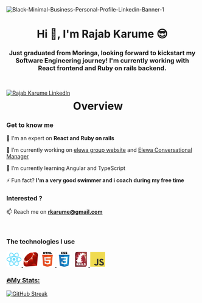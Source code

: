 
<!--
**RajabKarume/RajabKarume** is a ✨ _special_ ✨ repository because its `README.md` (this file) appears on your GitHub profile.

Here are some ideas to get you started:

- 🔭 I’m currently working on ...
- 🌱 I’m currently learning ...
- 👯 I’m looking to collaborate on ...
- 🤔 I’m looking for help with ...
- 💬 Ask me about ...
- 📫 How to reach me: ...
- 😄 Pronouns: ...
- ⚡ Fun fact: ...
-->

<img src="https://i.ibb.co/zbNPDFK/Black-Minimal-Business-Personal-Profile-Linkedin-Banner-1.png" alt="Black-Minimal-Business-Personal-Profile-Linkedin-Banner-1" border="0">

<h1 align="center">Hi 👋, I'm Rajab Karume 😎</h1>

<h3 align="center">Just graduated from Moringa, looking forward to kickstart my Software Engineering journey! I'm currently working with React frontend and Ruby on rails backend.</h3>

<br/>



<!-- SOCIALS. TODO: SWAP OUT YOUR URL AND NAME. -->
<p align="left" style="float: left;"> 
  <!-- LinkedIn -->
  <a href="https://www.linkedin.com/public-profile/settings?lipi=urn%3Ali%3Apage%3Ad_flagship3_profile_self_edit_contact-info%3BwDQ8y6%2BwSxS9C5zpVbO6eA%3D%3D" target="blank"><img src="https://img.shields.io/badge/LinkedIn-0077B5?style=for-the-badge&logo=linkedin&logoColor=white" alt="Rajab Karume LinkedIn" /></a> 
  <span>&nbsp;</span>


  <br />


  <h1>Overview</h1>

### Get to know me

💬 I'm an expert on **React and Ruby on rails**

🔭 I’m currently working on <a href="https://github.com/italanta/elewa-group.git" arget="_blank" rel="noreferrer">elewa group website</a> and <a href="https://github.com/italanta/elewa" arget="_blank" rel="noreferrer">Elewa Conversational Manager</a>

🌱 I’m currently learning Angular and TypeScript



<!-- 📄 Know about my experiences [through my CV](about/resume.md) -->


⚡ Fun fact? **I'm a very good swimmer and i coach during my free time**

### Interested ?

📫 Reach me on **rkarume@gmail.com**

<br />

### The technologies I use

<p style="margin-top:10px"> <a href="https://reactjs.org/" target="_blank" rel="noreferrer"> <img src="https://raw.githubusercontent.com/devicons/devicon/1119b9f84c0290e0f0b38982099a2bd027a48bf1/icons/react/react-original.svg" alt="react" width="40" height="40"/> </a><a href="https://www.ruby-lang.org/en/" target="_blank" rel="noreferrer"> <img src="https://raw.githubusercontent.com/devicons/devicon/1119b9f84c0290e0f0b38982099a2bd027a48bf1/icons/ruby/ruby-original.svg" alt="ruby" width="40" height="40"/></a> <a href="https://www.w3.org/html/" target="_blank" rel="noreferrer"> <img src="https://raw.githubusercontent.com/devicons/devicon/master/icons/html5/html5-original-wordmark.svg" alt="html5" width="40" height="40"/> </a>  <a href="https://www.w3schools.com/css/" target="_blank" rel="noreferrer"> <img src="https://raw.githubusercontent.com/devicons/devicon/master/icons/css3/css3-original-wordmark.svg" alt="css3" width="40" height="40"/></a>  <a href="https://rubyonrails.org/" target="_blank" rel="noreferrer"> <img src="https://raw.githubusercontent.com/devicons/devicon/1119b9f84c0290e0f0b38982099a2bd027a48bf1/icons/rails/rails-original-wordmark.svg" alt="gcp" width="40" height="40"/> </a>  <a href="https://www.javascript.com/" target="_blank" rel="noreferrer"> <img src="https://raw.githubusercontent.com/devicons/devicon/1119b9f84c0290e0f0b38982099a2bd027a48bf1/icons/javascript/javascript-original.svg" alt="javascript" width="40" height="40"/> 
<!-- </a> <a href="https://www.chartjs.org" target="_blank" rel="noreferrer"> <img src="https://www.chartjs.org/media/logo-title.svg" alt="chartjs" width="40" height="40"/></a>  -->
</p>

###  🔥My Stats:

[![GitHub Streak](http://github-readme-streak-stats.herokuapp.com?user=RajabKarume)](https://git.io/streak-stats)

